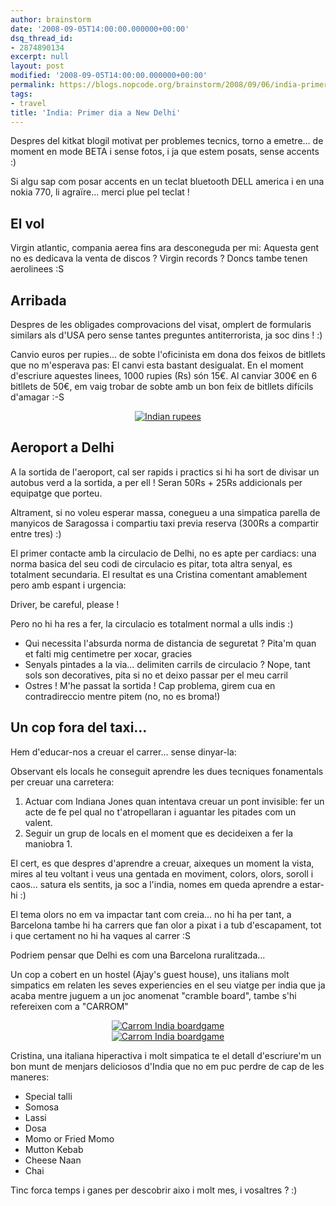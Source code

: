 ```yaml
---
author: brainstorm
date: '2008-09-05T14:00:00.000000+00:00'
dsq_thread_id:
- 2874890134
excerpt: null
layout: post
modified: '2008-09-05T14:00:00.000000+00:00'
permalink: https://blogs.nopcode.org/brainstorm/2008/09/06/india-primer-dia-a-new-delhi/
tags:
- travel
title: 'India: Primer dia a New Delhi'
---
```


Despres del kitkat blogil motivat per problemes tecnics, torno a emetre... de moment en mode BETA i sense fotos, i ja que estem posats, sense accents :) 

Si algu sap com posar accents en un teclat bluetooth DELL america i en una nokia 770, li agraïre... merci plue pel teclat !

## El vol

Virgin atlantic, compania aerea fins ara desconeguda per mi: Aquesta gent no es dedicava la venta de discos ? Virgin records ? Doncs tambe tenen aerolinees :S

<!--more-->

## Arribada

Despres de les obligades comprovacions del visat, omplert de formularis similars als d'USA pero sense tantes preguntes antiterrorista, ja soc dins ! :) 

Canvio euros per rupies... de sobte l'oficinista em dona dos feixos de bitllets que no m'esperava pas: El canvi esta bastant desigualat. En el moment d'escriure aquestes linees, 1000 rupies (Rs) són 15€. Al canviar 300€ en 6 bitllets de 50€, em vaig trobar de sobte amb un bon feix de bitllets difícils d'amagar :-S

<div class='flickr_photo'>
  <center>
    <a href="https://www.flickr.com/photos/rvalls/3897256637/" title="Indian rupees" target="_blank" class="flickr-image aligncenter"><img src="https://farm3.static.flickr.com/2534/3897256637_40b648d832_m.jpg" alt="Indian rupees" class="" /></a>
  </center>
</div>

<!--more-->

## Aeroport a Delhi

A la sortida de l'aeroport, cal ser rapids i practics si hi ha sort de divisar un autobus verd a la sortida, a per ell ! Seran 50Rs + 25Rs addicionals per equipatge que porteu.

Altrament, si no voleu esperar massa, conegueu a una simpatica parella de manyicos de Saragossa i compartiu taxi previa reserva (300Rs a compartir entre tres) :) 

El primer contacte amb la circulacio de Delhi, no es apte per cardiacs: una norma basica del seu codi de circulacio es pitar, tota altra senyal, es totalment secundaria. El resultat es una Cristina comentant amablement pero amb espant i urgencia:

<quote>Driver, be careful, please !</quote>

Pero no hi ha res a fer, la circulacio es totalment normal a ulls indis :) 

*   Qui necessita l'absurda norma de distancia de seguretat ? Pita'm quan et falti mig centimetre per xocar, gracies
*   Senyals pintades a la via... delimiten carrils de circulacio ? Nope, tant sols son decoratives, pita si no et deixo passar per el meu carril
*   Ostres ! M'he passat la sortida ! Cap problema, girem cua en contradireccio mentre pitem (no, no es broma!)

## Un cop fora del taxi...

Hem d'educar-nos a creuar el carrer... sense dinyar-la:

Observant els locals he conseguit aprendre les dues tecniques fonamentals per creuar una carretera:

1.  Actuar com Indiana Jones quan intentava creuar un pont invisible: fer un acte de fe pel qual no t'atropellaran i aguantar les pitades com un valent.
2.  Seguir un grup de locals en el moment que es decideixen a fer la maniobra 1.

El cert, es que despres d'aprendre a creuar, aixeques un moment la vista, mires al teu voltant i veus una gentada en moviment, colors, olors, soroll i caos... satura els sentits, ja soc a l'india, nomes em queda aprendre a estar-hi :) 

El tema olors no em va impactar tant com creia... no hi ha per tant, a Barcelona tambe hi ha carrers que fan olor a pixat i a tub d'escapament, tot i que certament no hi ha vaques al carrer :S 

Podriem pensar que Delhi es com una Barcelona ruralitzada...

Un cop a cobert en un hostel (Ajay's guest house), uns italians molt simpatics em relaten les seves experiencies en el seu viatge per india que ja acaba mentre juguem a un joc anomenat "cramble board", tambe s'hi refereixen com a "CARROM"

<div class='flickr_photo'>
  <center>
    <a href="https://www.flickr.com/photos/rvalls/2904400174/" title="Carrom India boardgame" target="_blank" class="flickr-image aligncenter"><img src="https://farm4.static.flickr.com/3295/2904400174_470692962f_m.jpg" alt="Carrom India boardgame" class="" /></a>
  </center>
</div>

<div class='flickr_photo'>
  <center>
    <a href="https://www.flickr.com/photos/rvalls/2903553439/" title="Carrom India boardgame" target="_blank" class="flickr-image aligncenter"><img src="https://farm4.static.flickr.com/3099/2903553439_c0d5d4e906_m.jpg" alt="Carrom India boardgame" class="" /></a>
  </center>
</div>

Cristina, una italiana hiperactiva i molt simpatica te el detall d'escriure'm un bon munt de menjars deliciosos d'India que no em puc perdre de cap de les maneres:

*   Special talli
*   Somosa
*   Lassi
*   Dosa
*   Momo or Fried Momo
*   Mutton Kebab
*   Cheese Naan
*   Chai

Tinc forca temps i ganes per descobrir aixo i molt mes, i vosaltres ? :)